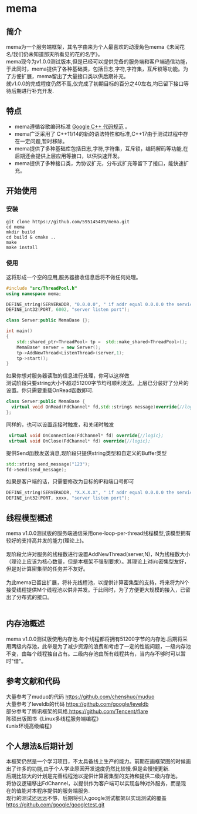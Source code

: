 # mema

## 简介
mema为一个服务端框架，其名字由来为个人最喜欢的动漫角色mema《未闻花名/我们仍未知道那天所看见的花的名字》。<br>
mema现今为v1.0.0测试版本,但是已经可以提供完备的服务端和客户端通信功能，于此同时，mema提供了各种基础类，包括日志,字符,字符集，互斥锁等功能。为了方便扩展，mema留出了大量接口类以供后期补充。<br>
就v1.0.0的完成程度仍然不高,仅完成了初期目标的百分之40左右,均已留下接口等待后期进行补充开发.

## 特点
* mema遵循谷歌编码标准 [ Google C++ 代码规范](https://google.github.io/styleguide/cppguide.html) 。
* mema广泛采用了 C++11/14的新的语法特性和标准,C++17由于测试过程中存在一定问题,暂时移除。
* mema提供了多种基础库包括日志,字符,字符集，互斥锁，编码解码等功能,在后期还会提供上层应用等接口，以供快速开发。
* mema提供了多种接口类，为协议扩充，分布式扩充等留下了接口，能快速扩充。

## 开始使用

### 安装
```shell
git clone https://github.com/595145489/mema.git
cd mema
mkdir build
cd build & cmake ..
make
make install
```
### 使用
这将形成一个空的应用,服务器接收信息后将不做任何处理。
```c++
#include "src/ThreadPool.h"
using namespace mema; 

DEFINE_string(SERVERADDR, "0.0.0.0", " if addr equal 0.0.0.0 the service will be server, else addr will be client ");
DEFINE_int32(PORT, 6002, "server listen port");

class Server:public MemaBase {};

int main()
{
    std::shared_ptr<ThreadPool> tp =  std::make_shared<ThreadPool>();
    MemaBase* server = new Server();
    tp->AddNewThread<ListenThread>(server,1);
    tp->start();
}
```

如果你想对服务器读取的信息进行处理，你可以这样做<br>
测试阶段只要string大小不超过51200字节均可顺利发送。上层已分装好了分片的设置。你只需要重载OnRead函数即可.
```c++
class Server:public MemaBase {
  virtual void OnRead(FdChannel* fd,std::string& message)override{//logic};
};
```
同样的，也可以设置连接时触发，和关闭时触发
```c++
 virtual void OnConnection(FdChannel* fd) override{//logic};
 virtual void OnClose(FdChannel* fd) override{//logic};
```
提供Send函数发送消息,现阶段只提供string类型和自定义的Buffer类型
```c++
std::string send_message("123");
fd->Send(send_message);
```
如果是客户端的话，只需要修改为目标的IP和端口号即可
```c++
DEFINE_string(SERVERADDR, "X.X.X.X", " if addr equal 0.0.0.0 the service will be server, else addr will be client ");
DEFINE_int32(PORT, xxxx, "server listen port");
```
## 线程模型概述
mema v1.0.0测试版的服务端通信采用one-loop-per-thread线程模型,该模型拥有较好的支持高并发的能力(理论上)。<br><br>
现阶段允许对服务的线程数进行设置AddNewThread<ListenThread>(server,N)，N为线程数大小（理论上应该为核心数量，但是本框架不强制要求）。其理论上对i/o密集型友好，但是对计算密集型的任务并不友好。<br><br>
为此mema已留出扩展，将补充线程池，以提供计算密集型的支持，将来将为N个接受线程提供M个线程池以供非并发。于此同时，为了方便更大规模的接入，已留出了分布式的接口。<br><br>
## 内存池概述
mema v1.0.0测试版使用内存池.每个线程都将拥有51200字节的内存池.后期将采用两级内存池，此举是为了减少资源的浪费和考虑了一定的性能问题，一级内存池不变，由每个线程独自占有。二级内存池由所有线程共有，当内存不够时可以暂时"借"。

## 参考文献和代码
大量参考了muduo的代码 [ https://github.com/chenshuo/muduo ](https://github.com/chenshuo/muduo) <br>
大量参考了leveldb的代码 [ https://github.com/google/leveldb ](https://github.com/google/leveldb) <br>
部分参考了腾讯框架的风格[ https://github.com/Tencent/flare ](https://github.com/Tencent/flare) <br>
陈硕出版图书《Linux多线程服务端编程》 <br>
《unix环境高级编程》 <br>
  
## 个人想法&后期计划
本框架仍然是一个学习项目，不太具备线上生产的能力。前期在画框架图的时候画出了许多的功能,由于个人学业原因开发速度仍然比较慢.但是会慢慢更新.<br>
后期比较大的计划是完善线程池以提供计算密集型的支持和提供二级内存池。<br>
将协议逻辑移出FdChannel，以提供作为客户端可以实现各种对外服务，而是现在的值能对本程序提供的服务端服务.<br>
现行的测试还远远不够，后期将引入google测试框架以实现测试的覆盖 [ https://github.com/google/googletest.git ]( https://github.com/google/googletest.git ) <br>

